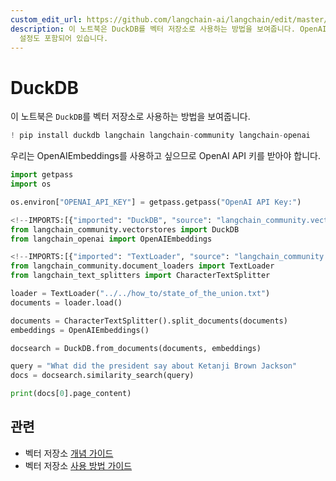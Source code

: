 ```yaml
---
custom_edit_url: https://github.com/langchain-ai/langchain/edit/master/docs/docs/integrations/vectorstores/duckdb.ipynb
description: 이 노트북은 DuckDB를 벡터 저장소로 사용하는 방법을 보여줍니다. OpenAIEmbeddings와 OpenAI API 키
  설정도 포함되어 있습니다.
---
```


# DuckDB
이 노트북은 `DuckDB`를 벡터 저장소로 사용하는 방법을 보여줍니다.

```python
! pip install duckdb langchain langchain-community langchain-openai
```


우리는 OpenAIEmbeddings를 사용하고 싶으므로 OpenAI API 키를 받아야 합니다.

```python
import getpass
import os

os.environ["OPENAI_API_KEY"] = getpass.getpass("OpenAI API Key:")
```


```python
<!--IMPORTS:[{"imported": "DuckDB", "source": "langchain_community.vectorstores", "docs": "https://api.python.langchain.com/en/latest/vectorstores/langchain_community.vectorstores.duckdb.DuckDB.html", "title": "DuckDB"}, {"imported": "OpenAIEmbeddings", "source": "langchain_openai", "docs": "https://api.python.langchain.com/en/latest/embeddings/langchain_openai.embeddings.base.OpenAIEmbeddings.html", "title": "DuckDB"}]-->
from langchain_community.vectorstores import DuckDB
from langchain_openai import OpenAIEmbeddings
```


```python
<!--IMPORTS:[{"imported": "TextLoader", "source": "langchain_community.document_loaders", "docs": "https://api.python.langchain.com/en/latest/document_loaders/langchain_community.document_loaders.text.TextLoader.html", "title": "DuckDB"}, {"imported": "CharacterTextSplitter", "source": "langchain_text_splitters", "docs": "https://api.python.langchain.com/en/latest/character/langchain_text_splitters.character.CharacterTextSplitter.html", "title": "DuckDB"}]-->
from langchain_community.document_loaders import TextLoader
from langchain_text_splitters import CharacterTextSplitter

loader = TextLoader("../../how_to/state_of_the_union.txt")
documents = loader.load()

documents = CharacterTextSplitter().split_documents(documents)
embeddings = OpenAIEmbeddings()
```


```python
docsearch = DuckDB.from_documents(documents, embeddings)

query = "What did the president say about Ketanji Brown Jackson"
docs = docsearch.similarity_search(query)
```


```python
print(docs[0].page_content)
```


## 관련

- 벡터 저장소 [개념 가이드](/docs/concepts/#vector-stores)
- 벡터 저장소 [사용 방법 가이드](/docs/how_to/#vector-stores)